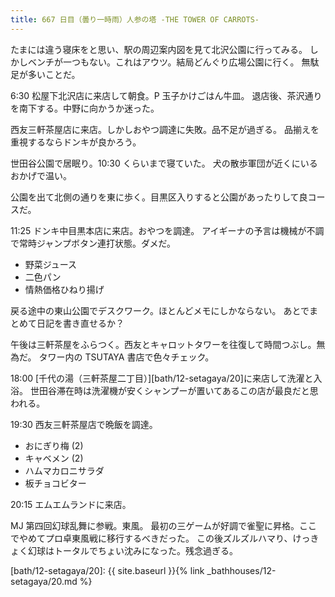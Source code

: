 ```yaml
---
title: 667 日目（曇り一時雨）人参の塔 -THE TOWER OF CARROTS-
---
```


たまには違う寝床をと思い、駅の周辺案内図を見て北沢公園に行ってみる。
しかしベンチが一つもない。これはアウツ。結局どんぐり広場公園に行く。
無駄足が多いことだ。

6:30 松屋下北沢店に来店して朝食。P 玉子かけごはん牛皿。
退店後、茶沢通りを南下する。中野に向かうか迷った。

西友三軒茶屋店に来店。しかしおやつ調達に失敗。品不足が過ぎる。
品揃えを重視するならドンキが良かろう。

世田谷公園で居眠り。10:30 くらいまで寝ていた。
犬の散歩軍団が近くにいるおかげで温い。

公園を出て北側の通りを東に歩く。目黒区入りすると公園があったりして良コースだ。

11:25 ドンキ中目黒本店に来店。おやつを調達。
アイギーナの予言は機械が不調で常時ジャンプボタン連打状態。ダメだ。

* 野菜ジュース
* 二色パン
* 情熱価格ひねり揚げ

戻る途中の東山公園でデスクワーク。ほとんどメモにしかならない。
あとでまとめて日記を書き直せるか？

午後は三軒茶屋をふらつく。西友とキャロットタワーを往復して時間つぶし。無為だ。
タワー内の TSUTAYA 書店で色々チェック。

18:00 [千代の湯（三軒茶屋二丁目）][bath/12-setagaya/20]に来店して洗濯と入浴。
世田谷滞在時は洗濯機が安くシャンプーが置いてあるこの店が最良だと思われる。

19:30 西友三軒茶屋店で晩飯を調達。

* おにぎり梅 (2)
* キャベメン (2)
* ハムマカロニサラダ
* 板チョコビター

20:15 エムエムランドに来店。

MJ 第四回幻球乱舞に参戦。東風。
最初の三ゲームが好調で雀聖に昇格。ここでやめてプロ卓東風戦に移行するべきだった。
この後ズルズルハマり、けっきょく幻球はトータルでちょい沈みになった。残念過ぎる。

[bath/12-setagaya/20]: {{ site.baseurl }}{% link _bathhouses/12-setagaya/20.md %}
